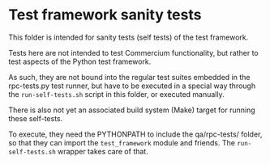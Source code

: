 Test framework sanity tests
===========================

This folder is intended for sanity tests (self tests) of the test framework.

Tests here are not intended to test Commercium functionality, but rather to
test aspects of the Python test framework.

As such, they are not bound into the regular test suites embedded  in the
rpc-tests.py test runner, but have to be executed in a special way through
the `run-self-tests.sh` script in this folder, or executed manually.

There is also not yet an associated build system (Make) target for running
these self-tests.

To execute, they need the PYTHONPATH to include the qa/rpc-tests/ folder,
so that they can import the `test_framework` module and friends.
The `run-self-tests.sh` wrapper takes care of that.
